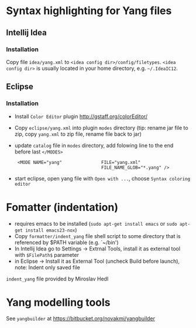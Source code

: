 # Syntax highlighting for Yang files

## Intellij Idea

### Installation

Copy file `idea/yang.xml` to `<idea config dir>/config/filetypes`.  `<idea config dir>` is usually located in your home directory, e.g. `~/.IdeaIC12`.

## Eclipse

### Installation

   * Install `Color Editor` plugin http://gstaff.org/colorEditor/
   * Copy `eclipse/yang.xml` into plugin `modes` directory (tip: rename jar file to zip, copy `yang.xml` to zip file, rename file back to jar)
   * update `catalog` file in `modes` directory, add folowing line to the end before last `</MODES>`

          <MODE NAME="yang"               FILE="yang.xml"
                                          FILE_NAME_GLOB="*.yang" />


   * start eclipse, open yang file with `Open with ...`, choose `Syntax coloring editor`

# Fomatter (indentation)

   * requires emacs to be installed   (`sudo apt-get install emacs` or `sudo apt-get install emacs23-nox`)
   * Copy `formatter/indent_yang` file shell script to some directory that is referenced by $PATH variable (e.g. `~/bin')
   * In Intellij Idea go to Settings -> Extrnal Tools, install it as external tool with  `$FilePath$` parameter
   * in Eclipse -> Install it as External Tool (uncheck Build before launch), note: Indent only saved file

`indent_yang` file provided by Miroslav Hedl

# Yang modelling tools

See `yangbuilder` at  https://bitbucket.org/novakmi/yangbuilder
